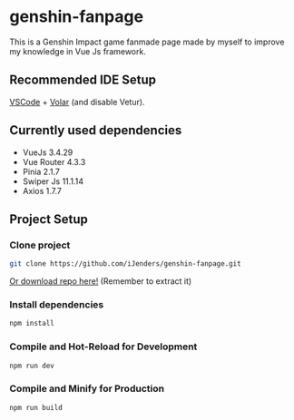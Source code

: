 # genshin-fanpage

This is a Genshin Impact game fanmade page made by myself to improve my knowledge in Vue Js framework.

## Recommended IDE Setup

[VSCode](https://code.visualstudio.com/) + [Volar](https://marketplace.visualstudio.com/items?itemName=Vue.volar) (and disable Vetur).

## Currently used dependencies

- VueJs 3.4.29
- Vue Router 4.3.3
- Pinia 2.1.7
- Swiper Js 11.1.14
- Axios 1.7.7

## Project Setup

### Clone project

```sh
git clone https://github.com/iJenders/genshin-fanpage.git
```
[Or download repo here!](https://github.com/iJenders/genshin-fanpage/archive/refs/heads/main.zip) (Remember to extract it)

### Install dependencies

```sh
npm install
```

### Compile and Hot-Reload for Development

```sh
npm run dev
```

### Compile and Minify for Production

```sh
npm run build
```
